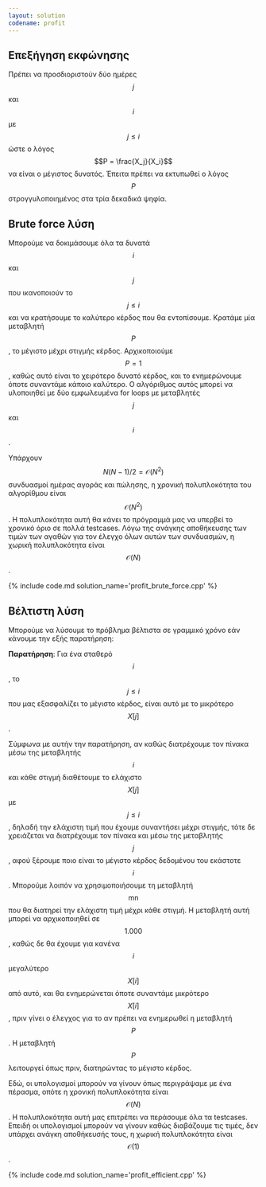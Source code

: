 ```yaml
---
layout: solution
codename: profit
---
```


## Επεξήγηση εκφώνησης

Πρέπει να προσδιοριστούν δύο ημέρες $$j$$ και $$i$$ με $$j \leq i$$ ώστε ο λόγος $$P = \frac{X_j}{X_i}$$ να είναι ο μέγιστος δυνατός. Έπειτα πρέπει να εκτυπωθεί ο λόγος $$P$$ στρογγυλοποιημένος στα τρία δεκαδικά ψηφία.

## Brute force λύση

Μπορούμε να δοκιμάσουμε όλα τα δυνατά $$i$$ και $$j$$ που ικανοποιούν το $$j \leq i$$ και να κρατήσουμε το καλύτερο κέρδος που θα εντοπίσουμε. Κρατάμε μία μεταβλητή $$P$$, το μέγιστο μέχρι στιγμής κέρδος. Αρχικοποιούμε $$P = 1$$, καθώς αυτό είναι το χειρότερο δυνατό κέρδος, και το ενημερώνουμε όποτε συναντάμε κάποιο καλύτερο. Ο αλγόριθμος αυτός μπορεί να υλοποιηθεί με δύο εμφωλευμένα for loops με μεταβλητές $$j$$ και $$i$$.

Υπάρχουν $$N(N-1)/2 = \mathcal{O}(N^2)$$ συνδυασμοί ημέρας αγοράς και πώλησης, η χρονική πολυπλοκότητα του αλγορίθμου είναι $$\mathcal{O}(N^2)$$. Η πολυπλοκότητα αυτή θα κάνει το πρόγραμμά μας να υπερβεί το χρονικό όριο σε πολλά testcases. Λόγω της ανάγκης αποθήκευσης των τιμών των αγαθών για τον έλεγχο όλων αυτών των συνδυασμών, η χωρική πολυπλοκότητα είναι $$\mathcal{O}(N)$$.

{% include code.md solution_name='profit_brute_force.cpp' %}

## Βέλτιστη λύση

Μπορούμε να λύσουμε το πρόβλημα βέλτιστα σε γραμμικό χρόνο εάν κάνουμε την εξής παρατήρηση:

**Παρατήρηση**: Για ένα σταθερό $$i$$, το $$j \leq i$$ που μας εξασφαλίζει το μέγιστο κέρδος, είναι αυτό με το μικρότερο $$X[j]$$.

Σύμφωνα με αυτήν την παρατήρηση, αν καθώς διατρέχουμε τον πίνακα μέσω της μεταβλητής $$i$$ και κάθε στιγμή διαθέτουμε το ελάχιστο $$X[j]$$ με $$j \leq i$$, δηλαδή την ελάχιστη τιμή που έχουμε συναντήσει μέχρι στιγμής, τότε δε χρειάζεται να διατρέχουμε τον πίνακα και μέσω της μεταβλητής $$j$$, αφού ξέρουμε ποιο είναι το μέγιστο κέρδος δεδομένου του εκάστοτε $$i$$. Μπορούμε λοιπόν να χρησιμοποιήσουμε τη μεταβλητή $$\mathrm{mn}$$ που θα διατηρεί την ελάχιστη τιμή μέχρι κάθε στιγμή. Η μεταβλητή αυτή μπορεί να αρχικοποιηθεί σε $$1.000$$, καθώς δε θα έχουμε για κανένα $$i$$ μεγαλύτερο $$X[i]$$ από αυτό, και θα ενημερώνεται όποτε συναντάμε μικρότερο $$X[i]$$, πριν γίνει ο έλεγχος για το αν πρέπει να ενημερωθεί η μεταβλητή $$P$$. Η μεταβλητή $$P$$ λειτουργεί όπως πριν, διατηρώντας το μέγιστο κέρδος.

Εδώ, οι υπολογισμοί μπορούν να γίνουν όπως περιγράψαμε με ένα πέρασμα, οπότε η χρονική πολυπλοκότητα είναι $$\mathcal{O}(N)$$. Η πολυπλοκότητα αυτή μας επιτρέπει να περάσουμε όλα τα testcases. Επειδή οι υπολογισμοί μπορούν να γίνουν καθώς διαβάζουμε τις τιμές, δεν υπάρχει ανάγκη αποθήκευσής τους, η χωρική πολυπλοκότητα είναι $$\mathcal{O}(1)$$.

{% include code.md solution_name='profit_efficient.cpp' %}